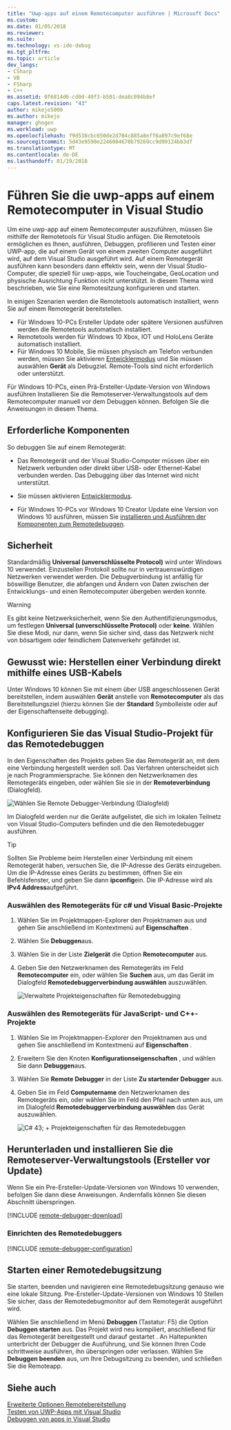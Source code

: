 ```yaml
---
title: "Uwp-apps auf einem Remotecomputer ausführen | Microsoft Docs"
ms.custom: 
ms.date: 01/05/2018
ms.reviewer: 
ms.suite: 
ms.technology: vs-ide-debug
ms.tgt_pltfrm: 
ms.topic: article
dev_langs:
- CSharp
- VB
- FSharp
- C++
ms.assetid: 0f6814d6-cd0d-49f3-b501-dea8c094b8ef
caps.latest.revision: "43"
author: mikejo5000
ms.author: mikejo
manager: ghogen
ms.workload: uwp
ms.openlocfilehash: f9d538cbc650de2d704c885a8eff6a897c9ef68e
ms.sourcegitcommit: 5d43e9590e2246084670b79269cc9d99124bb3df
ms.translationtype: MT
ms.contentlocale: de-DE
ms.lasthandoff: 01/19/2018
---
```

# <a name="run-uwp-apps-on-a-remote-machine-in-visual-studio"></a>Führen Sie die uwp-apps auf einem Remotecomputer in Visual Studio
  
Um eine uwp-app auf einem Remotecomputer auszuführen, müssen Sie mithilfe der Remotetools für Visual Studio anfügen. Die Remotetools ermöglichen es Ihnen, ausführen, Debuggen, profilieren und Testen einer UWP-app, die auf einem Gerät von einem zweiten Computer ausgeführt wird, auf dem Visual Studio ausgeführt wird. Auf einem Remotegerät ausführen kann besonders dann effektiv sein, wenn der Visual Studio-Computer, die speziell für uwp-apps, wie Toucheingabe, GeoLocation und physische Ausrichtung Funktion nicht unterstützt. In diesem Thema wird beschrieben, wie Sie eine Remotesitzung konfigurieren und starten.

In einigen Szenarien werden die Remotetools automatisch installiert, wenn Sie auf einem Remotegerät bereitstellen.

- Für Windows 10-PCs Ersteller Update oder spätere Versionen ausführen werden die Remotetools automatisch installiert.
- Remotetools werden für Windows 10 Xbox, IOT und HoloLens Geräte automatisch installiert.
- Für Windows 10 Mobile, Sie müssen physisch am Telefon verbunden werden, müssen Sie aktivieren [Entwicklermodus](/windows/uwp/get-started/enable-your-device-for-development) und Sie müssen auswählen **Gerät** als Debugziel. Remote-Tools sind nicht erforderlich oder unterstützt.

Für Windows 10-PCs, einen Prä-Ersteller-Update-Version von Windows ausführen Installieren Sie die Remoteserver-Verwaltungstools auf dem Remotecomputer manuell vor dem Debuggen können. Befolgen Sie die Anweisungen in diesem Thema. 
  
##  <a name="BKMK_Prerequisites"></a> Erforderliche Komponenten  
 So debuggen Sie auf einem Remotegerät:  
  
- Das Remotegerät und der Visual Studio-Computer müssen über ein Netzwerk verbunden oder direkt über USB- oder Ethernet-Kabel verbunden werden. Das Debugging über das Internet wird nicht unterstützt.  

- Sie müssen aktivieren [Entwicklermodus](/windows/uwp/get-started/enable-your-device-for-development). 
  
- Für Windows 10-PCs vor Windows 10 Creator Update eine Version von Windows 10 ausführen, müssen Sie [installieren und Ausführen der Komponenten zum Remotedebuggen](#BKMK_download).
  
##  <a name="BKMK_Security"></a> Sicherheit  
Standardmäßig **Universal (unverschlüsselte Protocol)** wird unter Windows 10 verwendet. Einzustellen Protokoll sollte nur in vertrauenswürdigen Netzwerken verwendet werden. Die Debugverbindung ist anfällig für böswillige Benutzer, die abfangen und Ändern von Daten zwischen der Entwicklungs- und einen Remotecomputer übergeben werden konnte.
  
> [!WARNING]
>  Es gibt keine Netzwerksicherheit, wenn Sie den Authentifizierungsmodus, um festlegen **Universal (unverschlüsselte Protocol)** oder **keine**. Wählen Sie diese Modi, nur dann, wenn Sie sicher sind, dass das Netzwerk nicht von bösartigem oder feindlichem Datenverkehr gefährdet ist.  
  
##  <a name="BKMK_DirectConnect"></a>Gewusst wie: Herstellen einer Verbindung direkt mithilfe eines USB-Kabels 

Unter Windows 10 können Sie mit einem über USB angeschlossenen Gerät bereitstellen, indem auswählen **Gerät** anstelle von **Remotecomputer** als das Bereitstellungsziel (hierzu können Sie der **Standard** Symbolleiste oder auf der Eigenschaftenseite debugging).

##  <a name="BKMK_ConnectVS"></a>Konfigurieren Sie das Visual Studio-Projekt für das Remotedebuggen  
 In den Eigenschaften des Projekts geben Sie das Remotegerät an, mit dem eine Verbindung hergestellt werden soll. Das Verfahren unterscheidet sich je nach Programmiersprache. Sie können den Netzwerknamen des Remotegeräts eingeben, oder wählen Sie sie in der **Remoteverbindung** (Dialogfeld).  
  
 ![Wählen Sie Remote Debugger-Verbindung (Dialogfeld)](../debugger/media/vsrun_selectremotedebuggerdlg.png "VSRUN_SelectRemoteDebuggerDlg")  
  
 Im Dialogfeld werden nur die Geräte aufgelistet, die sich im lokalen Teilnetz von Visual Studio-Computers befinden und die den Remotedebugger ausführen.  
  
> [!TIP]
>  Sollten Sie Probleme beim Herstellen einer Verbindung mit einem Remotegerät haben, versuchen Sie, die IP-Adresse des Geräts einzugeben. Um die IP-Adresse eines Geräts zu bestimmen, öffnen Sie ein Befehlsfenster, und geben Sie dann **ipconfig**ein. Die IP-Adresse wird als **IPv4 Address**aufgeführt.  
  
###  <a name="BKMK_Choosing_the_remote_device_for_C__and_Visual_Basic_projects"></a>Auswählen des Remotegeräts für c# und Visual Basic-Projekte  
  
1.  Wählen Sie im Projektmappen-Explorer den Projektnamen aus und gehen Sie anschließend im Kontextmenü auf **Eigenschaften** .  
  
2.  Wählen Sie **Debuggen**aus.  
  
3.  Wählen Sie in der Liste **Zielgerät** die Option **Remotecomputer** aus.  
  
4.  Geben Sie den Netzwerknamen des Remotegeräts im Feld **Remotecomputer** ein, oder wählen Sie **Suchen** aus, um das Gerät im Dialogfeld **Remotedebuggerverbindung auswählen** auszuwählen. 

    ![Verwaltete Projekteigenschaften für Remotedebugging](../debugger/media/vsrun_managed_projprop_remote.png "VSRUN_Managed_ProjProp_Remote")  
  
###  <a name="BKMK_Choosing_the_remote_device_for_JavaScript_and_C___projects"></a>Auswählen des Remotegeräts für JavaScript- und C++-Projekte  
  
1.  Wählen Sie im Projektmappen-Explorer den Projektnamen aus und gehen Sie anschließend im Kontextmenü auf **Eigenschaften** .  
  
2.  Erweitern Sie den Knoten **Konfigurationseigenschaften** , und wählen Sie dann **Debuggen**aus.  
  
3.  Wählen Sie **Remote Debugger** in der Liste **Zu startender Debugger** aus.  
  
4.  Geben Sie im Feld **Computername** den Netzwerknamen des Remotegeräts ein, oder wählen Sie im Feld den Pfeil nach unten aus, um im Dialogfeld **Remotedebuggerverbindung auswählen** das Gerät auszuwählen.  

    ![C# 43; &#43; Projekteigenschaften für das Remotedebuggen](../debugger/media/vsrun_cpp_projprop_remote.png "VSRUN_CPP_ProjProp_Remote")
  
## <a name="BKMK_download"></a>Herunterladen und installieren Sie die Remoteserver-Verwaltungstools (Ersteller vor Update)

Wenn Sie ein Pre-Ersteller-Update-Versionen von Windows 10 verwenden, befolgen Sie dann diese Anweisungen. Andernfalls können Sie diesen Abschnitt überspringen.

[!INCLUDE [remote-debugger-download](../debugger/includes/remote-debugger-download.md)]
  
### <a name="BKMK_setup"></a>Einrichten des Remotedebuggers

[!INCLUDE [remote-debugger-configuration](../debugger/includes/remote-debugger-configuration.md)]  
  
##  <a name="BKMK_RunRemoteDebug"></a>Starten einer Remotedebugsitzung  
 Sie starten, beenden und navigieren eine Remotedebugsitzung genauso wie eine lokale Sitzung. Pre-Ersteller-Update-Versionen von Windows 10 Stellen Sie sicher, dass der Remotedebugmonitor auf dem Remotegerät ausgeführt wird.  
  
 Wählen Sie anschließend im Menü **Debuggen** (Tastatur: F5) die Option **Debuggen starten** aus. Das Projekt wird neu kompiliert, anschließend für das Remotegerät bereitgestellt und darauf gestartet . An Haltepunkten unterbricht der Debugger die Ausführung, und Sie können Ihren Code schrittweise ausführen, ihn überspringen oder verlassen. Wählen Sie **Debuggen beenden** aus, um Ihre Debugsitzung zu beenden, und schließen Sie die Remoteapp.
  
## <a name="see-also"></a>Siehe auch  
 [Erweiterte Optionen Remotebereitstellung](/windows/uwp/debug-test-perf/deploying-and-debugging-uwp-apps#advanced-remote-deployment-options)  
 [Testen von UWP-Apps mit Visual Studio](../test/testing-store-apps-with-visual-studio.md)   
 [Debuggen von apps in Visual Studio](../debugger/debug-store-apps-in-visual-studio.md)